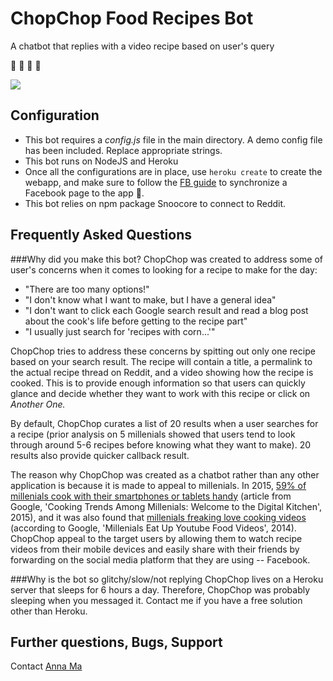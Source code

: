 # ChopChop Food Recipes Bot
A chatbot that replies with a video recipe based on user's query

🍕 🍌 🍙 🍱

![](https://media.giphy.com/media/l4FGzZecuUtocXcnm/giphy.gif)

## Configuration
- This bot requires a _config.js_ file in the main directory. A demo config file has been included. Replace appropriate strings.
- This bot runs on NodeJS and Heroku
- Once all the configurations are in place, use `heroku create` to create the webapp, and make sure to follow the [FB guide](https://developers.facebook.com/docs/messenger-platform) to synchronize a Facebook page to the app 🍟.
- This bot relies on npm package Snoocore to connect to Reddit. 

## Frequently Asked Questions
###Why did you make this bot?
ChopChop was created to address some of user's concerns when it comes to looking for a recipe to make for the day:
- "There are too many options!"
- "I don't know what I want to make, but I have a general idea"
- "I don't want to click each Google search result and read a blog post about the cook's life before getting to the recipe part"
- "I usually just search for 'recipes with corn...'"

ChopChop tries to address these concerns by spitting out only one recipe based on your search result. The recipe will contain a title, a permalink to the actual recipe thread on Reddit, and a video showing how the recipe is cooked. This is to provide enough information so that users can quickly glance and decide whether they want to work with this recipe or click on _Another One._ 

By default, ChopChop curates a list of 20 results when a user searches for a recipe (prior analysis on 5 millenials showed that users tend to look through around 5-6 recipes before knowing what they want to make). 20 results also provide quicker callback result.

The reason why ChopChop was created as a chatbot rather than any other application is because it is made to appeal to millenials. In 2015, [59% of millenials cook with their smartphones or tablets handy](https://www.thinkwithgoogle.com/articles/cooking-trends-among-millennials.html) (article from Google, 'Cooking Trends Among Millenials: Welcome to the Digital Kitchen', 2015), and it was also found that [millenials freaking love cooking videos](https://www.thinkwithgoogle.com/articles/millennials-eat-up-youtube-food-videos.html) (according to Google, 'Millenials Eat Up Youtube Food Videos', 2014). ChopChop appeal to the target users by allowing them to watch recipe videos from their mobile devices and easily share with their friends by forwarding on the social media platform that they are using -- Facebook.

###Why is the bot so glitchy/slow/not replying
ChopChop lives on a Heroku server that sleeps for 6 hours a day. Therefore, ChopChop was probably sleeping when you messaged it. Contact me if you have a free solution other than Heroku.

## Further questions, Bugs, Support
Contact [Anna Ma](https://github.com/annuhma)


